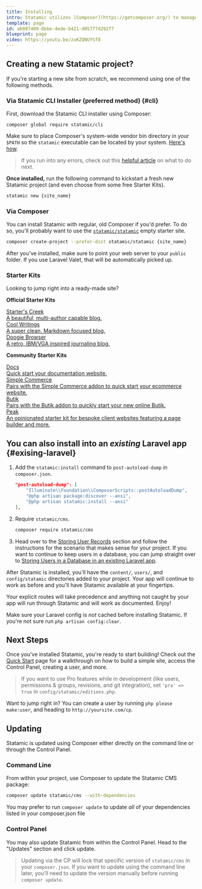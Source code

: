 ```yaml
---
title: Installing
intro: Statamic utilizes [Composer](https://getcomposer.org/) to manage its dependencies. So, before using Statamic, make sure you have Composer installed on your machine.
template: page
id: ab08f409-8bbe-4ede-b421-d05777d292f7
blueprint: page
video: https://youtu.be/zuKZQNUYSf8
---
```

## Creating a new Statamic project?

If you're starting a new site from scratch, we recommend using one of the following methods.

### Via Statamic CLI Installer (preferred method) {#cli}

First, download the Statamic CLI installer using Composer:

```
composer global require statamic/cli
```

Make sure to place Composer's system-wide vendor bin directory in your `$PATH` so the `statamic` executable can be located by your system.
[Here's how](/knowledge-base/command-not-found-statamic).

> If you run into any errors, check out this [helpful article](/knowledge-base/fixing-issues-with-global-composer-packages) on what to do next.

**Once installed,** run the following command to kickstart a fresh new Statamic project (and even choose from some free Starter Kits).

``` bash
statamic new {site_name}
```

### Via Composer

You can install Statamic with regular, old Composer if you'd prefer. To do so, you'll probably want to use the [`statamic/statamic`](https://github.com/statamic/statamic) empty starter site.

``` bash
composer create-project --prefer-dist statamic/statamic {site_name}
```

After you've installed, make sure to point your web server to your `public` folder. If you use Laravel Valet, that will be automatically picked up.

### Starter Kits
Looking to jump right into a ready-made site?

**Official Starter Kits**

<div class="grid grid-cols-1 md:grid-cols-2 gap-4 mb-8">
    <a href="https://github.com/statamic/starter-kit-starters-creek" class="rounded custom bg-blue-lightest hover:text-black no-underline flex border shadow-md p-3 font-display relative">
        <div>
            <div class="font-bold">Starter's Creek</div>
            <div class="text-black text-xs">A beautiful, multi-author capable blog.</div>
        </div>
    </a>
    <a href="https://github.com/statamic/starter-kit-cool-writings" class="rounded custom bg-blue-lightest hover:text-black no-underline flex border shadow-md p-3 font-display relative">
        <div>
            <div class="font-bold">Cool Writings</div>
            <div class="text-black text-xs">A super clean, Markdown focused blog.</div>
        </div>
    </a>
    <a href="https://github.com/statamic/starter-kit-doogie-browser" class="rounded custom bg-blue-lightest hover:text-black no-underline flex border shadow-md p-3 font-display relative">
        <div>
            <div class="font-bold">Doogie Browser</div>
            <div class="text-black text-xs">A retro, IBM/VGA inspired journaling blog.</div>
        </div>
    </a>
</div>

**Community Starter Kits**

<div class="grid grid-cols-1 md:grid-cols-2 gap-4">
    <a href="https://github.com/doublethreedigital/docs-starter-kit" class="rounded custom bg-blue-lightest hover:text-black no-underline flex border shadow-md p-3 font-display relative">
        <div>
            <div class="font-bold">Docs</div>
            <div class="text-black text-xs">Quick start your documentation website.</div>
        </div>
    </a>
    <a href="https://github.com/doublethreedigital/sc-starter-kit" class="rounded custom bg-blue-lightest hover:text-black no-underline flex border shadow-md p-3 font-display relative">
        <div>
            <div class="font-bold">Simple Commerce</div>
            <div class="text-black text-xs">Pairs with the Simple Commerce addon to quick start your ecommerce website.</div>
        </div>
    </a>
    <a href="https://github.com/jonassiewertsen/statamic-butik-starter-kit" class="rounded custom bg-blue-lightest hover:text-black no-underline flex border shadow-md p-3 font-display relative">
        <div>
            <div class="font-bold">Butik</div>
            <div class="text-black text-xs">Pairs with the Butik addon to quickly start your new online Butik.</div>
        </div>
    </a>
    <a href="https://github.com/studio1902/statamic-peak" class="rounded custom bg-blue-lightest hover:text-black no-underline flex border shadow-md p-3 font-display relative">
        <div>
            <div class="font-bold">Peak</div>
            <div class="text-black text-xs">An opinionated starter kit for bespoke client websites featuring a page builder and more.</div>
        </div>
    </a>
</div>

## You can also install into an _existing_ Laravel app {#exising-laravel}

1. Add the `statamic:install` command to `post-autoload-dump` in `composer.json`.

    ``` json
    "post-autoload-dump": [
        "Illuminate\\Foundation\\ComposerScripts::postAutoloadDump",
        "@php artisan package:discover --ansi",
        "@php artisan statamic:install --ansi"
    ],
    ```

2. Require `statamic/cms`.

   ``` bash
   composer require statamic/cms
   ```

3. Head over to the [Storing User Records](/users#storage) section and follow the instructions for the scenario that makes sense for your project. If you want to continue to keep users in a database, you can jump straight over to [Storing Users in a Database in an existing Laravel app](/knowledge-base/storing-users-in-a-database#in-an-existing-laravel-app).

After Statamic is installed, you'll have the `content/`, `users/`, and `config/statamic` directories added to your project. Your app will continue to work as before and you'll have Statamic available at your fingertips.

Your explicit routes will take precedence and anything not caught by your app will run through Statamic and will work as documented. Enjoy!

Make sure your Laravel config is *not* cached before installing Statamic. If you're not sure run `php artisan config:clear`.

## Next Steps

Once you've installed Statamic, you're ready to start building! Check out the [Quick Start](/quick-start) page for a walkthrough on how to build a simple site, access the Control Panel, creating a user, and more.

> If you want to use Pro features while in development (like users, permissions & groups, revisions, and git integration), set `'pro' => true` in `config/statamic/editions.php`.

Want to jump right in? You can create a user by running `php please make:user`, and heading to `http://yoursite.com/cp`.

## Updating

Statamic is updated using Composer either directly on the command line or through the Control Panel.

### Command Line

From within your project, use Composer to update the Statamic CMS package:

``` bash
composer update statamic/cms --with-dependencies
```

You may prefer to run `composer update` to update _all_ of your dependencies listed in your composer.json file

### Control Panel

You may also update Statamic from within the Control Panel. Head to the "Updates" section and click update.

> Updating via the CP will lock that specific version of `statamic/cms` in your `composer.json`. If you want to update using
> the command line later, you'll need to update the version manually before running `composer update`.

[users]: /users
[packagist]: https://packagist.org/
